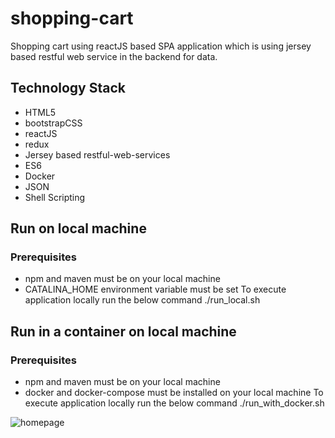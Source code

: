 # shopping-cart
Shopping cart using reactJS based SPA application which is using jersey based restful web service in the backend for data.

## Technology Stack
- HTML5
- bootstrapCSS
- reactJS
- redux
- Jersey based restful-web-services
- ES6
- Docker
- JSON
- Shell Scripting

## Run on local machine
### Prerequisites
- npm and maven must be on your local machine
- CATALINA_HOME environment variable must be set
  To execute application locally run the below command
   ./run_local.sh
  
## Run in a container on local machine
### Prerequisites
- npm and maven must be on your local machine
- docker and docker-compose must be installed on your local machine
  To execute application locally run the below command
  ./run_with_docker.sh

![homepage](https://user-images.githubusercontent.com/13070658/43041841-b9dd7146-8d89-11e8-827a-41d2c1fb89eb.jpg)
